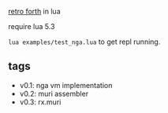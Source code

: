 [retro forth](http://forthworks.com/retro/) in lua

require lua 5.3

`lua examples/test_nga.lua` to get repl running.

## tags

- v0.1: nga vm implementation
- v0.2: muri assembler
- v0.3: rx.muri

